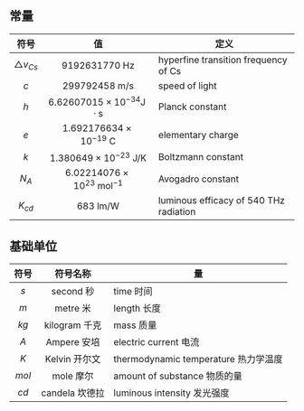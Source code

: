 
## 常量

|        符号        |                       值                        | 定义                                   |
|:------------------:|:-----------------------------------------------:| -------------------------------------- |
| $\triangle v_{Cs}$ |           $9192631770 \ \mathrm{Hz}$            | hyperfine transition frequency of Cs   |
|        $c$         |            $299792458\ \mathrm{m/s}$            | speed of light                         |
|        $h$         | $6.62607015 \times 10^{-34} \mathrm{J \cdot s}$ | Planck constant                        |
|        $e$         |    $1.692176634 \times 10^{-19}\ \mathrm{C}$    | elementary charge                      |
|        $k$         |    $1.380649 \times 10^{-23}\ \mathrm{J/K}$     | Boltzmann constant                     |
|       $N_A$        | $6.02214076 \times 10^{23}\ \mathrm{mol^{-1}}$  | Avogadro constant                      |
|      $K_{cd}$      |              $683\ \mathrm{lm/W}$               | luminous efficacy of 540 THz radiation |

## 基础单位

| 符号  |    符号名称    | 量                                   |
|:-----:|:--------------:| ------------------------------------ |
|  $s$  |   second 秒    | time 时间                            |
|  $m$  |    metre 米    | length 长度                          |
| $kg$  | kilogram 千克  | mass 质量                            |
|  $A$  |  Ampere 安培   | electric current 电流                |
|  $K$  | Kelvin 开尔文  | thermodynamic temperature 热力学温度 |
| $mol$ |   mole 摩尔    | amount of substance 物质的量         |
| $cd$  | candela 坎德拉 | luminous intensity 发光强度                                     |

